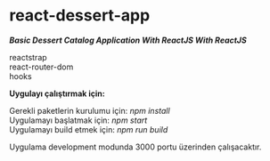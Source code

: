 # react-dessert-app
***Basic Dessert Catalog Application With ReactJS With ReactJS***

reactstrap  
react-router-dom  
hooks

**Uygulayı çalıştırmak için:**

Gerekli paketlerin kurulumu için: *npm install*  
Uygulamayı başlatmak için: *npm start*  
Uygulamayı build etmek için: *npm run build*

Uygulama development modunda 3000 portu üzerinden çalışacaktır.
